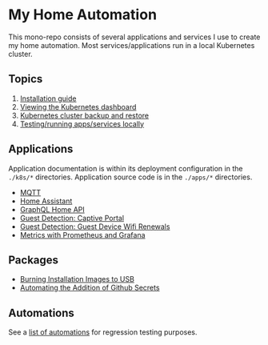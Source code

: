 # My Home Automation

This mono-repo consists of several applications and services I use to create my home automation. Most services/applications run in a local Kubernetes cluster.

## Topics

1. [Installation guide](./docs/installation-guide.md)
1. [Viewing the Kubernetes dashboard](./docs/kubernetes-dashboard.md)
1. [Kubernetes cluster backup and restore](./docs/kubernetes-backup-and-restore.md)
1. [Testing/running apps/services locally](./docs/testing-apps-locally.md)

## Applications

Application documentation is within its deployment configuration in the `./k8s/*` directories. Application source code is in the `./apps/*` directories.

- [MQTT](./k8s/mqtt/README.md)
- [Home Assistant](./k8s/home-assistant/README.md)
- [GraphQL Home API](./k8s/graphql-api/README.md)
- [Guest Detection: Captive Portal](./k8s/captive-portal/README.md)
- [Guest Detection: Guest Device Wifi Renewals](./k8s/guest-wifi-renewal/README.md)
- [Metrics with Prometheus and Grafana](./k8s/metrics/README.md)

## Packages

- [Burning Installation Images to USB](./packages/image/README.md)
- [Automating the Addition of Github Secrets](./packages/github-secrets/README.md)

## Automations

See a [list of automations](./docs/automations.md) for regression testing purposes.
